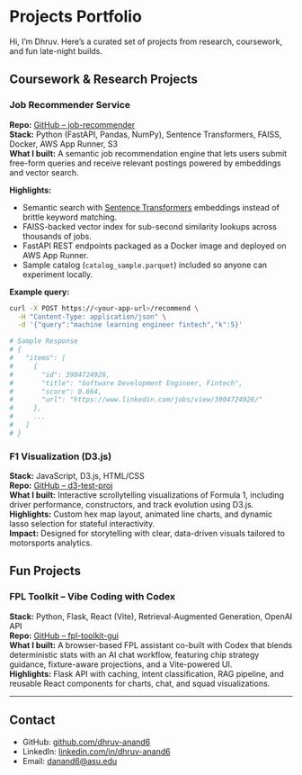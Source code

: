 # Projects Portfolio

Hi, I’m Dhruv. Here’s a curated set of projects from research, coursework, and fun late-night builds.

## Coursework & Research Projects

### Job Recommender Service
**Repo:** [GitHub – job-recommender](https://github.com/danand6/job-recommender)  
**Stack:** Python (FastAPI, Pandas, NumPy), Sentence Transformers, FAISS, Docker, AWS App Runner, S3  
**What I built:** A semantic job recommendation engine that lets users submit free-form queries and receive relevant postings powered by embeddings and vector search.

**Highlights:**
- Semantic search with [Sentence Transformers](https://www.sbert.net/) embeddings instead of brittle keyword matching.  
- FAISS-backed vector index for sub-second similarity lookups across thousands of jobs.  
- FastAPI REST endpoints packaged as a Docker image and deployed on AWS App Runner.  
- Sample catalog (`catalog_sample.parquet`) included so anyone can experiment locally.

**Example query:**
```bash
curl -X POST https://<your-app-url>/recommend \
  -H "Content-Type: application/json" \
  -d '{"query":"machine learning engineer fintech","k":5}'

# Sample Response
# {
#   "items": [
#     {
#       "id": 3904724926,
#       "title": "Software Development Engineer, Fintech",
#       "score": 0.664,
#       "url": "https://www.linkedin.com/jobs/view/3904724926/"
#     },
#     ...
#   ]
# }
```

### F1 Visualization (D3.js)
**Stack:** JavaScript, D3.js, HTML/CSS  
**Repo:** [GitHub – d3-test-proj](https://github.com/blacklamma/d3-test-proj)  
**What I built:** Interactive scrollytelling visualizations of Formula 1, including driver performance, constructors, and track evolution using D3.js.  
**Highlights:** Custom hex map layout, animated line charts, and dynamic lasso selection for stateful interactivity.  
**Impact:** Designed for storytelling with clear, data-driven visuals tailored to motorsports analytics.

## Fun Projects

### FPL Toolkit – Vibe Coding with Codex
**Stack:** Python, Flask, React (Vite), Retrieval-Augmented Generation, OpenAI API  
**Repo:** [GitHub – fpl-toolkit-gui](https://github.com/danand6/fpl-toolkit-gui)  
**What I built:** A browser-based FPL assistant co-built with Codex that blends deterministic stats with an AI chat workflow, featuring chip strategy guidance, fixture-aware projections, and a Vite-powered UI.  
**Highlights:** Flask API with caching, intent classification, RAG pipeline, and reusable React components for charts, chat, and squad visualizations.

---

## Contact
- GitHub: [github.com/dhruv-anand6](https://github.com/dhruv-anand6)  
- LinkedIn: [linkedin.com/in/dhruv-anand6](https://linkedin.com/in/dhruv-anand6)  
- Email: danand6@asu.edu
